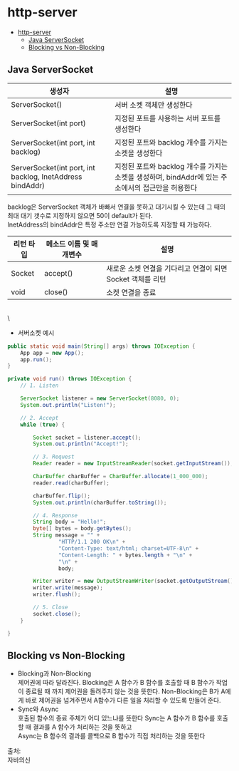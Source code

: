 # http-server

- [http-server](#http-server)
  - [Java ServerSocket](#java-serversocket)
  - [Blocking vs Non-Blocking](#blocking-vs-non-blocking)

## Java ServerSocket

| 생성자                                                       | 설명                                                             |
| --------------------------------------------------------- | -------------------------------------------------------------- |
| ServerSocket()                                            | 서버 소켓 객체만 생성한다                                                 |
| ServerSocket(int port)                                    | 지정된 포트를 사용하는 서버 포트를 생성한다                                       |
| ServerSocket(int port, int backlog)                       | 지정된 포트와 backlog 개수를 가지는 소켓을 생성한다                               |
| ServerSocket(int port, int backlog, InetAddress bindAddr) | 지정된 포트와 backlog 개수를 가지는 소켓을 생성하며, bindAddr에 있는 주소에서의 접근만을 허용한다 |

backlog은 ServerSocket 객체가 바빠서 연결을 못하고 대기시킬 수 있는데 그 때의 최대 대기 갯수로 지정하지 않으면 50이 default가 된다.\
InetAddress의 bindAddr은 특정 주소만 연결 가능하도록 지정할 때 가능하다.

| 리턴 타입  | 메소드 이름 및 매개변수 | 설명                                   |
| ------ | ------------- | ------------------------------------ |
| Socket | accept()      | 새로운 소켓 연결을 기다리고 연결이 되면 Socket 객체를 리턴 |
| void   | close()       | 소켓 연결을 종료                            |

\
\


* 서버소켓 예시

```java
public static void main(String[] args) throws IOException {
    App app = new App();
    app.run();
}

private void run() throws IOException {
    // 1. Listen

    ServerSocket listener = new ServerSocket(8080, 0);
    System.out.println("Listen!");

    // 2. Accept
    while (true) {

        Socket socket = listener.accept();
        System.out.println("Accept!");

        // 3. Request
        Reader reader = new InputStreamReader(socket.getInputStream());

        CharBuffer charBuffer = CharBuffer.allocate(1_000_000);
        reader.read(charBuffer);

        charBuffer.flip();
        System.out.println(charBuffer.toString());

        // 4. Response
        String body = "Hello!";
        byte[] bytes = body.getBytes();
        String message = "" +
                "HTTP/1.1 200 OK\n" +
                "Content-Type: text/html; charset=UTF-8\n" +
                "Content-Length: " + bytes.length + "\n" +
                "\n" +
                body;

        Writer writer = new OutputStreamWriter(socket.getOutputStream());
        writer.write(message);
        writer.flush();

        // 5. Close
        socket.close();
    }

}
```

## Blocking vs Non-Blocking

* Blocking과 Non-Blocking\
  제어권에 따라 달라진다. Blocking은 A 함수가 B 함수를 호출할 때 B 함수가 작업이 종료될 때 까지 제어권을 돌려주지 않는 것을 뜻한다. Non-Blocking은 B가 A에게 바로 제어권을 넘겨주면서 A함수가 다른 일을 처리할 수 있도록 만들어 준다.
* Sync와 Async\
  호출된 함수의 종료 주체가 어디 있느냐를 뜻한다 Sync는 A 함수가 B 함수를 호출 할 때 결과를 A 함수가 처리하는 것을 뜻하고\
  Async는 B 함수의 결과를 콜백으로 B 함수가 직접 처리하는 것을 뜻한다

출처:\
자바의신
